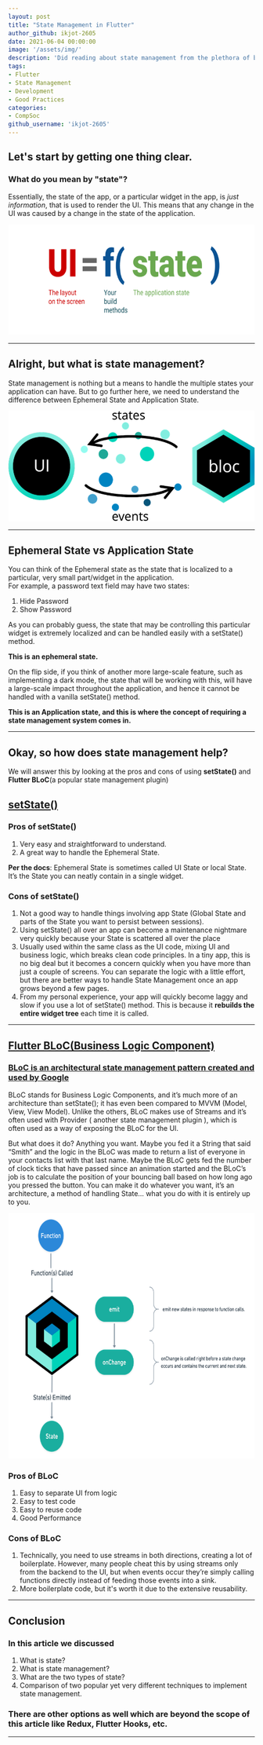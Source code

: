 ```yaml
---
layout: post
title: "State Management in Flutter"
author_github: ikjot-2605
date: 2021-06-04 00:00:00
image: '/assets/img/'
description: 'Did reading about state management from the plethora of blogs out there just confuse you? Let me set it straight once and for all...'
tags:
- Flutter
- State Management
- Development
- Good Practices
categories:
- CompSoc
github_username: 'ikjot-2605'
---
```

## Let's start by getting one thing clear.

### **What do you mean by "state"?**

Essentially, the state of the app, or a particular widget in the app, is *just information*, that is used to render the UI. This means that any change in the UI was caused by a change in the state of the application.

<center><img src = "/blog/assets/img/State-Management-In-Flutter/image1.png" height = 225 alt = "What is a State?"></center>
<hr>

## **Alright, but what is state management?**

State management is nothing but a means to handle the multiple states your application can have. But to go further here, we need to understand the difference between Ephemeral State and Application State.
<center><img src = "/blog/assets/img/State-Management-In-Flutter/image2.png" height = 225 alt = "State Management"></center>

<hr>

## **Ephemeral State vs Application State**
You can think of the Ephemeral state as the state that is localized to a particular, very small part/widget in the application. <br>For example, a password text field may have two states:

1. Hide Password
2. Show Password

As you can probably guess, the state that may be controlling this particular widget is extremely localized and can be handled easily with a setState() method.

**This is an ephemeral state.**

On the flip side, if you think of another more large-scale feature, such as implementing a dark mode, the state that will be working with this, will have a large-scale impact throughout the application, and hence it cannot be handled with a vanilla setState() method.

**This is an Application state, and this is where the concept of requiring a state management system comes in.**
<hr>

## **Okay, so how does state management help?**
We will answer this by looking at the pros and cons of using **setState()** and **Flutter BLoC**(a popular state management plugin)

## **<u>setState()</u>**

### **Pros of setState()**

1. Very easy and straightforward to understand.
2. A great way to handle the Ephemeral State.

**Per the docs**: Ephemeral State is sometimes called UI State or local State. It’s the State you can neatly contain in a single widget.

### **Cons of setState()**

1. Not a good way to handle things involving app State (Global State and parts of the State you want to persist between sessions).
2. Using setState() all over an app can become a maintenance nightmare very quickly because your State is scattered all over the place
3. Usually used within the same class as the UI code, mixing UI and business logic, which breaks clean code principles. In a tiny app, this is no big deal but it becomes a concern quickly when you have more than just a couple of screens. You can separate the logic with a little effort, but there are better ways to handle State Management once an app grows beyond a few pages.
4. From my personal experience, your app will quickly become laggy and slow if you use a lot of setState() method. This is because it **rebuilds the entire widget tree** each time it is called.

<hr>

## **<u>Flutter BLoC(Business Logic Component)</u>**

### <u>BLoC is an architectural state management pattern created and used by Google</u>

BLoC stands for Business Logic Components, and it’s much more of an architecture than setState(); it has even been compared to MVVM (Model, View, View Model). Unlike the others, BLoC makes use of Streams and it’s often used with Provider ( another state management plugin ), which is often used as a way of exposing the BLoC for the UI.

But what does it do? Anything you want. Maybe you fed it a String that said “Smith” and the logic in the BLoC was made to return a list of everyone in your contacts list with that last name. Maybe the BLoC gets fed the number of clock ticks that have passed since an animation started and the BLoC’s job is to calculate the position of your bouncing ball based on how long ago you pressed the button. You can make it do whatever you want, it’s an architecture, a method of handling State… what you do with it is entirely up to you.

<center><img src = "/blog/assets/img/State-Management-In-Flutter/image3.png" height = 500 alt = "BLoC Flow"></center>

### **Pros of BLoC**

1. Easy to separate UI from logic
2. Easy to test code
3. Easy to reuse code
4. Good Performance

### **Cons of BLoC**

1. Technically, you need to use streams in both directions, creating a lot of boilerplate. However, many people cheat this by using streams only from the backend to the UI, but when events occur they’re simply calling functions directly instead of feeding those events into a sink.
2. More boilerplate code, but it's worth it due to the extensive reusability. 

<hr>

## **Conclusion**

### In this article we discussed

 1. What is state?
 2. What is state management?
 3. What are the two types of state?
 4. Comparison of two popular yet very different techniques to implement state management.

### There are other options as well which are beyond the scope of this article like Redux, Flutter Hooks, etc.

<hr>
